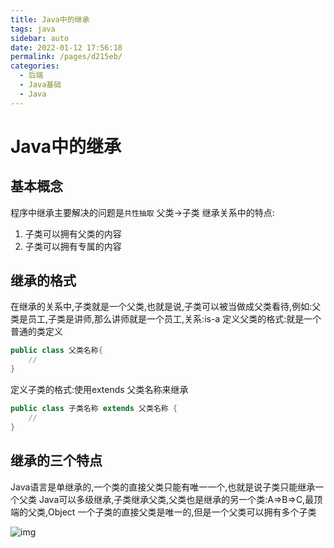 ```yaml
---
title: Java中的继承
tags: java
sidebar: auto
date: 2022-01-12 17:56:18
permalink: /pages/d215eb/
categories: 
  - 后端
  - Java基础
  - Java
---
```

 
# Java中的继承

## 基本概念
程序中继承主要解决的问题是`共性抽取`
父类->子类
继承关系中的特点:
1. 子类可以拥有父类的内容
2. 子类可以拥有专属的内容

## 继承的格式
在继承的关系中,子类就是一个父类,也就是说,子类可以被当做成父类看待,例如:父类是员工,子类是讲师,那么讲师就是一个员工,关系:is-a
定义父类的格式:就是一个普通的类定义
``` java
public class 父类名称{
    //
}
```
定义子类的格式:使用extends 父类名称来继承
```java
public class 子类名称 extends 父类名称 {
    //
}
```

## 继承的三个特点
Java语言是单继承的,一个类的直接父类只能有唯一一个,也就是说子类只能继承一个父类
Java可以多级继承,子类继承父类,父类也是继承的另一个类:A=>B=>C,最顶端的父类,Object
一个子类的直接父类是唯一的,但是一个父类可以拥有多个子类

![img](/img/jicheng.png)
